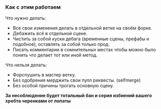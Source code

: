 ### Как с этим работаем

Что нужно делать:
- Все свои изменения делать в отдельной ветке на своём форке.
- Дебажить всё в отдельной сцене.
- Чистить за собой куски дебага (временные сцены, префабы и подобное), оставлять за собой только прод.
- Писать комментарии в сомнительных местах чтобы можно было понять что делает тот или иной метод.

Что нельзя делать:
- Форспушить в мастер ветку.
- Без одобрения мерджить свои пулл реквесты. (selfmerge)
- Без особой причины трогать основную сцену.

**За несоблюдение будет тотальный бан и серия избиений вашего хребта черенками от лопаты**
